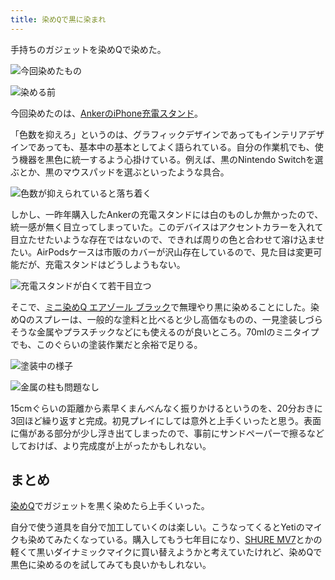 ```yaml
---
title: 染めQで黒に染まれ
---
```

手持ちのガジェットを染めQで染めた。

![](https://lh6.googleusercontent.com/nYDonFQgX2qwGTJ0oyF9UDNhL82n5HHWOOdtpkwvB_7o85R1HkBri8i9njoyniLDvdQEHyURVCMc5D3gizad4THyJgH5llnz6NIkpU-JSC6rhaIm4yk06psr86ElfgiaiWD_lMbSDIoNskCXR_Wgf1zAIbCdujjXfKq2iyL48opzZ_YT9JbnD1Cb "今回染めたもの")

![](https://lh4.googleusercontent.com/PY4I5rOJEeam-zfQlOAzXhtx6anRA_FL98hzMgyEguwFUmQHAzbCf6YMV2Bj_amdTaMhxGXXm1ERiIsG8KMGYMcIijqfv34sPkmSRZbKvYNZhXbM48CQxyKCY8qVRqmkaILfhMz8BourZ-Gjh-Ujm1I1BiEHdvM-BHYxbNDFl0dlxjsHBUXR6_Hc "染める前")

今回染めたのは、[AnkerのiPhone充電スタンド](https://r7kamura.com/articles/2021-09-06-anker-iphone-stand)。

「色数を抑えろ」というのは、グラフィックデザインであってもインテリアデザインであっても、基本中の基本としてよく語られている。自分の作業机でも、使う機器を黒色に統一するよう心掛けている。例えば、黒のNintendo Switchを選ぶとか、黒のマウスパッドを選ぶといったような具合。

![](https://lh5.googleusercontent.com/lc9zlyeJfrOcDR9Ambo6JP_VVdz4_bFgXMAUKZ__6UbtTn8egOoMtnqN4PkIXfhORvC7GFOzrFCSx-_gjuEulqhMKBWSImegMYTfSKXwyLp50oZiPoDBMMo_CAmXUMkWiwrD0CCmQe8B4ryVkUd6kh5zRxWQZU7pzVE7Jx33bEJfAYrOBdxl6lm1 "色数が抑えられていると落ち着く")

しかし、一昨年購入したAnkerの充電スタンドには白のものしか無かったので、統一感が無く目立ってしまっていた。このデバイスはアクセントカラーを入れて目立たせたいような存在ではないので、できれば周りの色と合わせて溶け込ませたい。AirPodsケースは市販のカバーが沢山存在しているので、見た目は変更可能だが、充電スタンドはどうしようもない。

![](https://lh4.googleusercontent.com/xbFca4AENvasBAedk93l9t42NfgmnabZthZHoZq_rgKN_4K1YCje26U0G5vROsd12QJfLSU4UrEaD70LITEZ4O9cu-mWKogfY4eUC2ptXrTGzy0ntUmQEFjrTVIOTO4IN-4aEwGVDiSpKeDW-I5eEjthsZcJveB88YzV-QiEB2XFrktRYK7lzE5w "充電スタンドが白くて若干目立つ")

そこで、[ミニ染めQ エアゾール ブラック](https://www.amazon.co.jp/dp/B003QMFUKO)で無理やり黒に染めることにした。染めQのスプレーは、一般的な塗料と比べると少し高価なものの、一見塗装しづらそうな金属やプラスチックなどにも使えるのが良いところ。70mlのミニタイプでも、このぐらいの塗装作業だと余裕で足りる。

![](https://lh3.googleusercontent.com/SdjGnNrXEDdgdUmu8RBgGlYYgr0UWpNT4ldnGbaUAJZo1aQNn-kLP10C6IrL-FCqXFnz7OEl9O1w3PChgs4qxKnD1m990lfgGDSbiDhkO8BPjDvvz71znifdarXqgPewehBs6YGDtbLIrdSMq6kkZk0NvlBeITXvtqbHZcDwPlRarg3w7ix9NWnh "塗装中の様子")

![](https://lh5.googleusercontent.com/GcboAYYSP9VVwSu-bhJeRFc4TP5vYwHDA_as_DoK_uB1SUUdijr_90iCsdFk6CKXW7JzU4LGodvhnSUgDpCQF4My5hZV2VHGY7n5dyaFHWSt1biiCBmJgqJBmpEH6gRcibuP3CeKmajkr9YG_NCNhUpR151NIwSUIlSYs6pfgPq0OoniVHFY4My4 "金属の柱も問題なし")

15cmぐらいの距離から素早くまんべんなく振りかけるというのを、20分おきに3回ほど繰り返すと完成。初見プレイにしては意外と上手くいったと思う。表面に傷がある部分が少し浮き出てしまったので、事前にサンドペーパーで擦るなどしておけば、より完成度が上がったかもしれない。

まとめ
---

[染めQ](https://www.amazon.co.jp/dp/B003QMFUKO)でガジェットを黒く染めたら上手くいった。

自分で使う道具を自分で加工していくのは楽しい。こうなってくるとYetiのマイクも染めてみたくなっている。購入してもう七年目になり、[SHURE MV7](https://www.amazon.co.jp/dp/B08KY7G1GV)とかの軽くて黒いダイナミックマイクに買い替えようかと考えていたけれど、染めQで黒色に染めるのを試してみても良いかもしれない。

